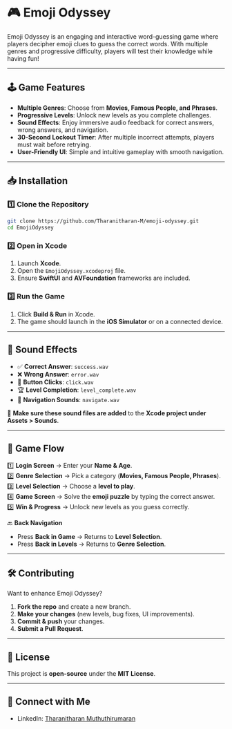 # 🎮 Emoji Odyssey

Emoji Odyssey is an engaging and interactive word-guessing game where players decipher emoji clues to guess the correct words. With multiple genres and progressive difficulty, players will test their knowledge while having fun!

---

## 🕹️ Game Features
- **Multiple Genres**: Choose from **Movies, Famous People, and Phrases**.
- **Progressive Levels**: Unlock new levels as you complete challenges.
- **Sound Effects**: Enjoy immersive audio feedback for correct answers, wrong answers, and navigation.
- **30-Second Lockout Timer**: After multiple incorrect attempts, players must wait before retrying.
- **User-Friendly UI**: Simple and intuitive gameplay with smooth navigation.

---

## 📥 Installation
### **1️⃣ Clone the Repository**
```sh
git clone https://github.com/Tharanitharan-M/emoji-odyssey.git
cd EmojiOdyssey
```

### **2️⃣ Open in Xcode**
1. Launch **Xcode**.
2. Open the `EmojiOdyssey.xcodeproj` file.
3. Ensure **SwiftUI** and **AVFoundation** frameworks are included.

### **3️⃣ Run the Game**
1. Click **Build & Run** in Xcode.
2. The game should launch in the **iOS Simulator** or on a connected device.

---

## 🎵 Sound Effects
- ✅ **Correct Answer**: `success.wav`
- ❌ **Wrong Answer**: `error.wav`
- 🔘 **Button Clicks**: `click.wav`
- 🏆 **Level Completion**: `level_complete.wav`
- 🔄 **Navigation Sounds**: `navigate.wav`

📝 **Make sure these sound files are added** to the **Xcode project under Assets > Sounds**.

---

## 🚀 Game Flow
1️⃣ **Login Screen** → Enter your **Name & Age**.  
2️⃣ **Genre Selection** → Pick a category (**Movies, Famous People, Phrases**).  
3️⃣ **Level Selection** → Choose a **level to play**.  
4️⃣ **Game Screen** → Solve the **emoji puzzle** by typing the correct answer.  
5️⃣ **Win & Progress** → Unlock new levels as you guess correctly.

🔙 **Back Navigation**
- Press **Back in Game** → Returns to **Level Selection**.
- Press **Back in Levels** → Returns to **Genre Selection**.

---

## 🛠️ Contributing
Want to enhance Emoji Odyssey?
1. **Fork the repo** and create a new branch.
2. **Make your changes** (new levels, bug fixes, UI improvements).
3. **Commit & push** your changes.
4. **Submit a Pull Request**.

---

## 📜 License
This project is **open-source** under the **MIT License**.

---

## 🤝 Connect with Me
- LinkedIn: [Tharanitharan Muthuthirumaran](https://www.linkedin.com/in/tharanitharanm/)
